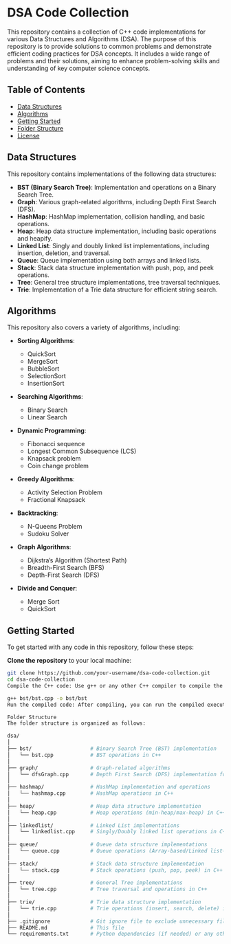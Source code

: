 # DSA Code Collection

This repository contains a collection of C++ code implementations for various Data Structures and Algorithms (DSA). The purpose of this repository is to provide solutions to common problems and demonstrate efficient coding practices for DSA concepts. It includes a wide range of problems and their solutions, aiming to enhance problem-solving skills and understanding of key computer science concepts.

## Table of Contents

- [Data Structures](#data-structures)
- [Algorithms](#algorithms)
- [Getting Started](#getting-started)
- [Folder Structure](#folder-structure)
- [License](#license)

## Data Structures

This repository contains implementations of the following data structures:

- **BST (Binary Search Tree)**: Implementation and operations on a Binary Search Tree.
- **Graph**: Various graph-related algorithms, including Depth First Search (DFS).
- **HashMap**: HashMap implementation, collision handling, and basic operations.
- **Heap**: Heap data structure implementation, including basic operations and heapify.
- **Linked List**: Singly and doubly linked list implementations, including insertion, deletion, and traversal.
- **Queue**: Queue implementation using both arrays and linked lists.
- **Stack**: Stack data structure implementation with push, pop, and peek operations.
- **Tree**: General tree structure implementations, tree traversal techniques.
- **Trie**: Implementation of a Trie data structure for efficient string search.

## Algorithms

This repository also covers a variety of algorithms, including:

- **Sorting Algorithms**: 
  - QuickSort
  - MergeSort
  - BubbleSort
  - SelectionSort
  - InsertionSort
  
- **Searching Algorithms**: 
  - Binary Search
  - Linear Search
  
- **Dynamic Programming**: 
  - Fibonacci sequence
  - Longest Common Subsequence (LCS)
  - Knapsack problem
  - Coin change problem
  
- **Greedy Algorithms**:
  - Activity Selection Problem
  - Fractional Knapsack
  
- **Backtracking**:
  - N-Queens Problem
  - Sudoku Solver
  
- **Graph Algorithms**:
  - Dijkstra’s Algorithm (Shortest Path)
  - Breadth-First Search (BFS)
  - Depth-First Search (DFS)
  
- **Divide and Conquer**:
  - Merge Sort
  - QuickSort

## Getting Started

To get started with any code in this repository, follow these steps:

**Clone the repository** to your local machine:
   ```bash
   git clone https://github.com/your-username/dsa-code-collection.git
   cd dsa-code-collection
Compile the C++ code: Use g++ or any other C++ compiler to compile the code files. For example:

g++ bst/bst.cpp -o bst/bst
Run the compiled code: After compiling, you can run the compiled executable:

Folder Structure
The folder structure is organized as follows:

dsa/
│
├── bst/                   # Binary Search Tree (BST) implementation
│   └── bst.cpp            # BST operations in C++
│
├── graph/                 # Graph-related algorithms
│   └── dfsGraph.cpp       # Depth First Search (DFS) implementation for graphs in C++
│
├── hashmap/               # HashMap implementation and operations
│   └── hashmap.cpp        # HashMap operations in C++
│
├── heap/                  # Heap data structure implementation
│   └── heap.cpp           # Heap operations (min-heap/max-heap) in C++
│
├── linkedlist/            # Linked List implementations
│   └── linkedlist.cpp     # Singly/Doubly linked list operations in C++
│
├── queue/                 # Queue data structure implementations
│   └── queue.cpp          # Queue operations (Array-based/Linked list-based) in C++
│
├── stack/                 # Stack data structure implementation
│   └── stack.cpp          # Stack operations (push, pop, peek) in C++
│
├── tree/                  # General Tree implementations
│   └── tree.cpp           # Tree traversal and operations in C++
│
├── trie/                  # Trie data structure implementation
│   └── trie.cpp           # Trie operations (insert, search, delete) in C++
│
├── .gitignore             # Git ignore file to exclude unnecessary files
├── README.md              # This file
└── requirements.txt       # Python dependencies (if needed) or any other dependencies


